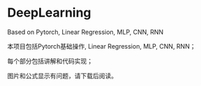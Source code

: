 # DeepLearning
Based on Pytorch, Linear Regression, MLP, CNN, RNN

本项目包括Pytorch基础操作, Linear Regression, MLP, CNN, RNN；

每个部分包括讲解和代码实现；

图片和公式显示有问题，请下载后阅读。
